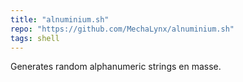 ```yaml
---
title: "alnuminium.sh"
repo: "https://github.com/MechaLynx/alnuminium.sh"
tags: shell
---
```


Generates random alphanumeric strings en masse.
